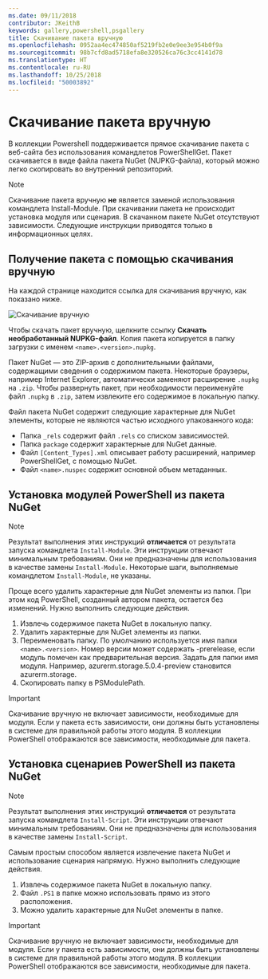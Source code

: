 ```yaml
---
ms.date: 09/11/2018
contributor: JKeithB
keywords: gallery,powershell,psgallery
title: Скачивание пакета вручную
ms.openlocfilehash: 0952aa4ec474850af5219fb2e0e9ee3e954b0f9a
ms.sourcegitcommit: 98b7cfd8ad5718efa8e320526ca76c3cc4141d78
ms.translationtype: HT
ms.contentlocale: ru-RU
ms.lasthandoff: 10/25/2018
ms.locfileid: "50003892"
---
```

# <a name="manual-package-download"></a>Скачивание пакета вручную

В коллекции Powershell поддерживается прямое скачивание пакета с веб-сайта без использования командлетов PowerShellGet. Пакет скачивается в виде файла пакета NuGet (NUPKG-файла), который можно легко скопировать во внутренний репозиторий.

> [!NOTE]
> Скачивание пакета вручную **не** является заменой использования командлета Install-Module.
> При скачивании пакета не происходит установка модуля или сценария. В скачанном пакете NuGet отсутствуют зависимости. Следующие инструкции приводятся только в информационных целях.

## <a name="using-manual-download-to-acquire-a-package"></a>Получение пакета с помощью скачивания вручную

На каждой странице находится ссылка для скачивания вручную, как показано ниже.

![Скачивание вручную](../../Images/packagedisplaypagewithpseditions.png)

Чтобы скачать пакет вручную, щелкните ссылку **Скачать необработанный NUPKG-файл**. Копия пакета копируется в папку загрузки с именем `<name>.<version>.nupkg`.

Пакет NuGet — это ZIP-архив с дополнительными файлами, содержащими сведения о содержимом пакета. Некоторые браузеры, например Internet Explorer, автоматически заменяют расширение `.nupkg` на `.zip`. Чтобы развернуть пакет, при необходимости переименуйте файл `.nupkg` в `.zip`, затем извлеките его содержимое в локальную папку.

Файл пакета NuGet содержит следующие характерные для NuGet элементы, которые не являются частью исходного упакованного кода:

- Папка `_rels` содержит файл `.rels` со списком зависимостей.
- Папка `package` содержит характерные для NuGet данные.
- Файл `[Content_Types].xml` описывает работу расширений, например PowerShellGet, с помощью NuGet.
- Файл `<name>.nuspec` содержит основной объем метаданных.

## <a name="installing-powershell-modules-from-a-nuget-package"></a>Установка модулей PowerShell из пакета NuGet

> [!NOTE]
> Результат выполнения этих инструкций **отличается** от результата запуска командлета `Install-Module`. Эти инструкции отвечают минимальным требованиям. Они не предназначены для использования в качестве замены `Install-Module`. Некоторые шаги, выполняемые командлетом `Install-Module`, не указаны.

Проще всего удалить характерные для NuGet элементы из папки. При этом код PowerShell, созданный автором пакета, остается без изменений. Нужно выполнить следующие действия.

1. Извлечь содержимое пакета NuGet в локальную папку.
2. Удалить характерные для NuGet элементы из папки.
3. Переименовать папку. По умолчанию используется имя папки `<name>.<version>`. Номер версии может содержать -prerelease, если модуль помечен как предварительная версия. Задать для папки имя модуля. Например, azurerm.storage.5.0.4-preview становится azurerm.storage.
4. Скопировать папку в PSModulePath.

> [!IMPORTANT]
> Скачивание вручную не включает зависимости, необходимые для модуля. Если у пакета есть зависимости, они должны быть установлены в системе для правильной работы этого модуля. В коллекции PowerShell отображаются все зависимости, необходимые для пакета.

## <a name="installing-powershell-scripts-from-a-nuget-package"></a>Установка сценариев PowerShell из пакета NuGet

> [!NOTE]
> Результат выполнения этих инструкций **отличается** от результата запуска командлета `Install-Script`. Эти инструкции отвечают минимальным требованиям. Они не предназначены для использования в качестве замены `Install-Script`.

Самым простым способом является извлечение пакета NuGet и использование сценария напрямую. Нужно выполнить следующие действия.

1. Извлечь содержимое пакета NuGet в локальную папку.
2. Файл `.PS1` в папке можно использовать прямо из этого расположения.
3. Можно удалить характерные для NuGet элементы в папке.

> [!IMPORTANT]
> Скачивание вручную не включает зависимости, необходимые для модуля. Если у пакета есть зависимости, они должны быть установлены в системе для правильной работы этого модуля. В коллекции PowerShell отображаются все зависимости, необходимые для пакета.
